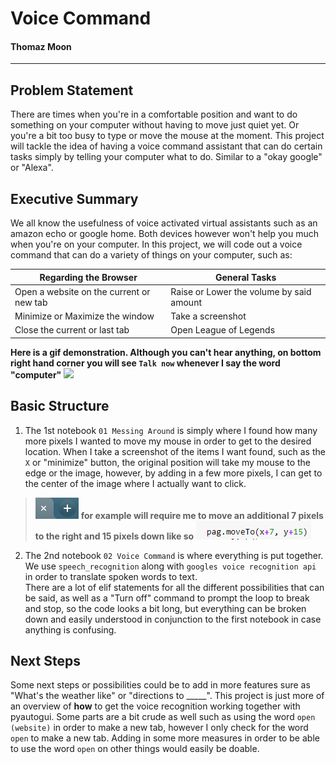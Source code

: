 # Voice Command
#### Thomaz Moon

---
## Problem Statement
There are times when you're in a comfortable position and want to do something on your computer without having to move just quiet yet. Or you're a bit too busy to type or move the mouse at the moment. This project will tackle the idea of having a voice command assistant that can do certain tasks simply by telling your computer what to do. Similar to a "okay google" or "Alexa".

## Executive Summary
We all know the usefulness of voice activated virtual assistants such as an amazon echo or google home. Both devices however won't help you much when you're on your computer. In this project, we will code out a voice command that can do a variety of things on your computer, such as:

| Regarding the Browser | General Tasks |
|---	|---	|
| Open a website on the current or new tab 	| Raise or Lower the volume by said amount 	|
| Minimize or Maximize the window 	| Take a screenshot 	|
| Close the current or last tab 	| Open League of Legends 	|

**Here is a gif demonstration. Although you can't hear anything, on bottom right hand corner you will see `Talk now` whenever I say the word "computer"**
<img src = './notebook_imgs/voice-control-gif.gif'>  

## Basic Structure
1. The 1st notebook `01 Messing Around` is simply where I found how many more pixels I wanted to move my mouse in order to get to the desired location. When I take a screenshot of the items I want found, such as the `X` or "minimize" button, the original position will take my mouse to the edge or the image, however, by adding in a few more pixels, I can get to the center of the image where I actually want to click.  

> <img src = './notebook_imgs/new_tab.png' align> **for example will require me to move an additional 7 pixels to the right and 15 pixels down like so** <img src = './notebook_imgs/moving_example.png'>

2. The 2nd notebook `02 Voice Command` is where everything is put together. We use `speech_recognition` along with `googles voice recognition api` in order to translate spoken words to text.  
There are a lot of elif statements for all the different possibilities that can be said, as well as a "Turn off" command to prompt the loop to break and stop, so the code looks a bit long, but everything can be broken down and easily understood in conjunction to the first notebook in case anything is confusing.

## Next Steps
Some next steps or possibilities could be to add in more features sure as "What's the weather like" or "directions to _____". This project is just more of an overview of **how** to get the voice recognition working together with pyautogui. Some parts are a bit crude as well such as using the word `open (website)` in order to make a new tab, however I only check for the word `open` to make a new tab. Adding in some more measures in order to be able to use the word `open` on other things would easily be doable. 
